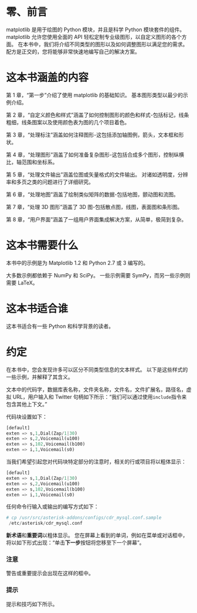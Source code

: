# 零、前言

matplotlib 是用于绘图的 Python 模块，并且是科学 Python 模块套件的组件。 matplotlib 允许您使用全面的 API 轻松定制专业级图形，以自定义图形的各个方面。 在本书中，我们将介绍不同类型的图形以及如何调整图形以满足您的需求。 配方是正交的，您将能够非常快速地编写自己的解决方案。

# 这本书涵盖的内容

第 1 章，“第一步”介绍了使用 matplotlib 的基础知识。 基本图形类型以最少的示例介绍。

第 2 章，“自定义颜色和样式”涵盖了如何控制图形的颜色和样式-包括标记，线条粗细，线条图案以及使用颜色表为图的几个项目着色。

第 3 章，“处理标注”涵盖如何注释图形-这包括添加轴图例，箭头，文本框和形状。

第 4 章，“处理图形”涵盖了如何准备复杂图形-这包括合成多个图形，控制纵横比，轴范围和坐标系。

第 5 章，“处理文件输出”涵盖位图或矢量格式的文件输出。 对诸如透明度，分辨率和多页之类的问题进行了详细研究。

第 6 章，“处理地图”涵盖了绘制类似矩阵的数据-包括地图，颤动图和流图。

第 7 章，“处理 3D 图形”涵盖了 3D 图-包括散点图，线图，表面图和条形图。

第 8 章，“用户界面”涵盖了一组用户界面集成解决方案，从简单，极简到复杂。

# 这本书需要什么

本书中的示例是为 Matplotlib 1.2 和 Python 2.7 或 3 编写的。

大多数示例都依赖于 NumPy 和 SciPy。 一些示例需要 SymPy，而另一些示例则需要 LaTeX。

# 这本书适合谁

这本书适合有一些 Python 和科学背景的读者。

# 约定

在本书中，您会发现许多可以区分不同类型信息的文本样式。 以下是这些样式的一些示例，并解释了其含义。

文本中的代码字，数据库表名称，文件夹名称，文件名，文件扩展名，路径名，虚拟 URL，用户输入和 Twitter 句柄如下所示：“我们可以通过使用`include`指令来包含其他上下文。”

代码块设置如下：

```py
[default]
exten => s,1,Dial(Zap/1|30)
exten => s,2,Voicemail(u100)
exten => s,102,Voicemail(b100)
exten => i,1,Voicemail(s0)
```

当我们希望引起您对代码块特定部分的注意时，相关的行或项目将以粗体显示：

```py
[default]
exten => s,1,Dial(Zap/1|30)
exten => s,2,Voicemail(u100)
exten => s,102,Voicemail(b100)
exten => i,1,Voicemail(s0)
```

任何命令行输入或输出的编写方式如下：

```py
# cp /usr/src/asterisk-addons/configs/cdr_mysql.conf.sample
 /etc/asterisk/cdr_mysql.conf

```

**新术语**和**重要词**以粗体显示。 您在屏幕上看到的单词，例如在菜单或对话框中，将以如下形式出现：“单击**下一步**按钮将您移至下一个屏幕”。

### 注意

警告或重要提示会出现在这样的框中。

### 提示

提示和技巧如下所示。

